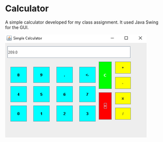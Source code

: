 # Calculator

A simple calculator developed for my class assignment. It used Java Swing for the GUI.

![Alt txt](https://github.com/tanvir14012/Class-Work-Java-/blob/master/Calculator/Screenshot/Calculator.PNG)
